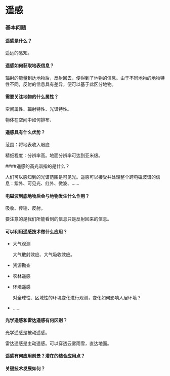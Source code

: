# 遥感

### 基本问题

#### 遥感是什么？

遥远的感知。

#### 遥感如何获取地表信息？

辐射的能量到达地物后，反射回去，便得到了地物的信息。由于不同地物的地物特性不同，反射的信息具有差异，便可以基于此区分地物。

#### 需要关注地物的什么属性？

空间属性、辐射特性、光谱特性。

物体在空间中如何排布、

#### 遥感具有什么优势？

范围：将地表收入眼底

精细程度：分辨率高。地面分辨率可达到亚米级。

####遥感的高光谱指的是什么？

人们可以感知到的光谱范围是可见光。遥感可以接受并处理整个跨电磁波谱的信息：紫外、可见光、红外、微波、……

#### 电磁波到底地物后会与地物发生什么作用？

吸收、传输、反射。

要注意的是我们所能看到的信息只是反射回来的信息。

#### 可以利用遥感技术做什么应用？

- 大气观测

  大气散射效应、大气吸收效应。

- 资源勘查

- 农林遥感

- 环境遥感

  对全球性、区域性的环境变化进行观测，变化如何影响人居环境？

- ……

#### 光学遥感和雷达遥感有何区别？

光学遥感是被动遥感。

雷达遥感是主动遥感。可以穿透云雾雨雪，直达地面。

#### 遥感有何应用前景？潜在的结合应用点？

#### 关键技术发展如何？

